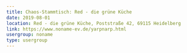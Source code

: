 ```yaml
---
title: Chaos-Stammtisch: Red - die grüne Küche
date: 2019-08-01
location: Red - die grüne Küche, Poststraße 42, 69115 Heidelberg
link: https://www.noname-ev.de/yarpnarp.html
usergroup: noname
type: usergroup
---
```

